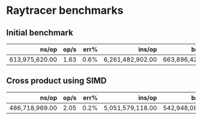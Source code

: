 # Raytracer benchmarks

## Initial benchmark
|               ns/op |                op/s |    err% |          ins/op |         bra/op |   miss% |     total | benchmark
|--------------------:|--------------------:|--------:|----------------:|---------------:|--------:|----------:|:----------
|      613,975,620.00 |                1.63 |    0.6% |6,261,482,902.00 | 663,896,427.00 |    0.6% |      6.76 | `rayracer`

## Cross product using SIMD
|               ns/op |                op/s |    err% |          ins/op |         bra/op |   miss% |     total | benchmark
|--------------------:|--------------------:|--------:|----------------:|---------------:|--------:|----------:|:----------
|      486,718,969.00 |                2.05 |    0.2% |5,051,579,118.00 | 542,948,089.00 |    0.6% |      5.35 | `rayracer`